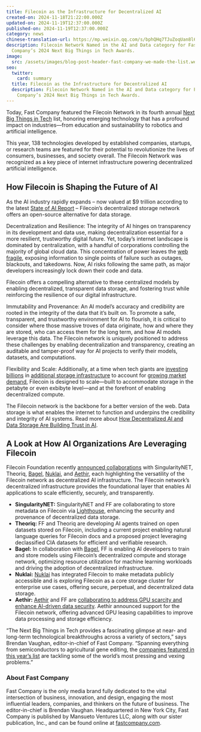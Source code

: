 ```yaml
---
title: Filecoin as the Infrastructure for Decentralized AI
created-on: 2024-11-18T21:22:00.000Z
updated-on: 2024-11-19T12:37:00.000Z
published-on: 2024-11-19T12:37:00.000Z
category: news
chinese-translation-url: https://mp.weixin.qq.com/s/bphQHq7TJuZoqUan8l6zcw?token=519016850&lang=zh_CN
description: Filecoin Network Named in the AI and Data category for Fast
  Company’s 2024 Next Big Things in Tech Awards.
image:
  src: /assets/images/blog-post-header-fast-company-we-made-the-list.webp
seo:
  twitter:
    card: summary
  title: Filecoin as the Infrastructure for Decentralized AI
  description: Filecoin Network Named in the AI and Data category for Fast
    Company’s 2024 Next Big Things in Tech Awards.
---
```


Today, Fast Company featured the Filecoin Network in its fourth annual [Next Big Things in Tech](https://www.fastcompany.com/next-big-things-in-tech/list) list, honoring emerging technology that has a profound impact on industries—from education and sustainability to robotics and artificial intelligence.

This year, 138 technologies developed by established companies, startups, or research teams are featured for their potential to revolutionize the lives of consumers, businesses, and society overall. The Filecoin Network was recognized as a key piece of internet infrastructure powering decentralized artificial intelligence.

## How Filecoin is Shaping the Future of AI

As the AI industry rapidly expands – now valued at $9 trillion according to the latest [State of AI Report](https://www.stateof.ai/) – Filecoin’s decentralized storage network offers an open-source alternative for data storage.

Decentralization and Resilience: The integrity of AI hinges on transparency in its development and data use, making decentralization essential for a more resilient, trustworthy digital future. Yet, today’s internet landscape is dominated by centralization, with a handful of corporations controlling the majority of global cloud data. This concentration of power leaves the [web fragile](/blog/the-web-isn-t-forever-new-research-findings-from-not-your-parents-web-project), exposing information to single points of failure such as outages, blackouts, and takedowns. Now, AI risks following the same path, as major developers increasingly lock down their code and data.

Filecoin offers a compelling alternative to these centralized models by enabling decentralized, transparent data storage, and fostering trust while reinforcing the resilience of our digital infrastructure.

Immutability and Provenance: An AI model’s accuracy and credibility are rooted in the integrity of the data that it’s built on. To promote a safe, transparent, and trustworthy environment for AI to flourish, it is critical to consider where those massive troves of data originate, how and where they are stored, who can access them for the long term, and how AI models leverage this data. The Filecoin network is uniquely positioned to address these challenges by enabling decentralization and transparency, creating an auditable and tamper-proof way for AI projects to verify their models, datasets, and computations.

Flexibility and Scale: Additionally, at a time when tech giants are [investing billions](https://www.datacenterdynamics.com/en/news/meta-plans-37bn-digital-infrastructure-investment-in-2024/) in [additional storage infrastructure](https://www.cbre.com/insights/reports/global-data-center-trends-2024) to account for [growing market demand](https://www.statista.com/outlook/tmo/data-center/storage/worldwide#revenue), Filecoin is designed to scale—built to accommodate storage in the petabyte or even exbibyte level—and at the forefront of enabling decentralized compute.

The Filecoin network is the backbone for a better version of the web. Data storage is what enables the internet to function and underpins the credibility and integrity of AI systems. Read more about [How Decentralized AI and Data Storage Are Building Trust in AI](/blog/how-decentralized-ai-and-data-storage-is-building-trust-in-ai).

## A Look at How AI Organizations Are Leveraging Filecoin

Filecoin Foundation recently [announced collaborations](/blog/leading-ai-projects-choose-filecoin-to-advance-ai-marking-the-networks-leading-role-as-depin-backbone-for-ai) with SingularityNET, Theoriq, [Bagel](/ecosystem-explorer/bagel), [Nuklai](/ecosystem-explorer/nuklai), and [Aethir](/ecosystem-explorer/aethir), each highlighting the versatility of the Filecoin network as decentralized AI infrastructure. The Filecoin network’s decentralized infrastructure provides the foundational layer that enables AI applications to scale efficiently, securely, and transparently.

- **SingularityNET:** SingularityNET and FF are collaborating to store metadata on Filecoin via [Lighthouse](/ecosystem-explorer/lighthouse), enhancing the security and provenance of decentralized data storage.
- **Theoriq:** FF and Theoriq are developing AI agents trained on open datasets stored on Filecoin, including a current project enabling natural language queries for Filecoin docs and a proposed project leveraging declassified CIA datasets for efficient and verifiable research.
- **Bagel:** In collaboration with [Bagel](/ecosystem-explorer/bagel), FF is enabling AI developers to train and store models using Filecoin’s decentralized compute and storage network, optimizing resource utilization for machine learning workloads and driving the adoption of decentralized infrastructure.
- **Nuklai:** [Nuklai](/ecosystem-explorer/nuklai) has integrated Filecoin to make metadata publicly accessible and is exploring Filecoin as a core storage cluster for enterprise use cases, offering secure, perpetual, and decentralized data storage.
- **Aethir:** [Aethir](/ecosystem-explorer/aethir) and FF are [collaborating to address GPU scarcity and enhance AI-driven data security](https://blog.aethir.com/blog-posts/aethir-and-filecoin-foundation-combining-distributed-gpu-infrastructure-and-decentralized-storage). Aethir announced support for the Filecoin network, offering advanced GPU leasing capabilities to improve data processing and storage efficiency.

“The Next Big Things in Tech provides a fascinating glimpse at near- and long-term technological breakthroughs across a variety of sectors,” says Brendan Vaughan, editor-in-chief of Fast Company. “Spanning everything from semiconductors to agricultural gene editing, the [companies featured in this year’s list](https://www.fastcompany.com/next-big-things-in-tech/list) are tackling some of the world’s most pressing and vexing problems.”

### About Fast Company

Fast Company is the only media brand fully dedicated to the vital intersection of business, innovation, and design, engaging the most influential leaders, companies, and thinkers on the future of business. The editor-in-chief is Brendan Vaughan. Headquartered in New York City, Fast Company is published by Mansueto Ventures LLC, along with our sister publication, Inc., and can be found online at [fastcompany.com](https://www.fastcompany.com/).
